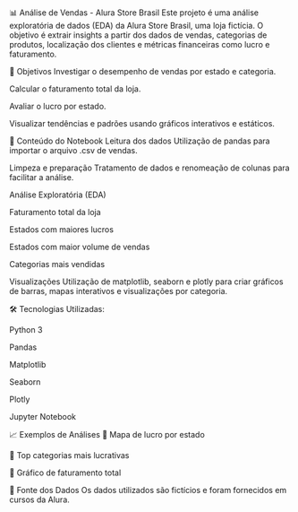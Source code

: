 📊 Análise de Vendas - Alura Store Brasil
Este projeto é uma análise exploratória de dados (EDA) da Alura Store Brasil, uma loja fictícia. O objetivo é extrair insights a partir dos dados de vendas, categorias de produtos, localização dos clientes e métricas financeiras como lucro e faturamento.

🧠 Objetivos
Investigar o desempenho de vendas por estado e categoria.

Calcular o faturamento total da loja.

Avaliar o lucro por estado.

Visualizar tendências e padrões usando gráficos interativos e estáticos.

📁 Conteúdo do Notebook
Leitura dos dados
Utilização de pandas para importar o arquivo .csv de vendas.

Limpeza e preparação
Tratamento de dados e renomeação de colunas para facilitar a análise.

Análise Exploratória (EDA)

Faturamento total da loja

Estados com maiores lucros

Estados com maior volume de vendas

Categorias mais vendidas

Visualizações
Utilização de matplotlib, seaborn e plotly para criar gráficos de barras, mapas interativos e visualizações por categoria.

🛠️ Tecnologias Utilizadas:

Python 3

Pandas

Matplotlib

Seaborn

Plotly

Jupyter Notebook


📈 Exemplos de Análises
📍 Mapa de lucro por estado

🛒 Top categorias mais lucrativas

💸 Gráfico de faturamento total

📎 Fonte dos Dados
Os dados utilizados são fictícios e foram fornecidos em cursos da Alura.
